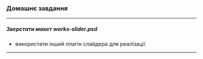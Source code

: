 ### Домашнє завдання
---

##### Зверстати макет works-slider.psd
* використати інший плагін слайдера для реалізації
---
